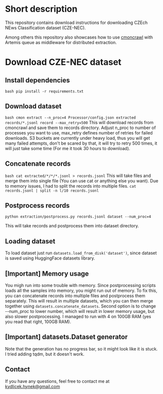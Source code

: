 # Short description
This repository contains download instructions for downloading
CZEch NEws Classification dataset (CZE-NEC).

Among others this repository also showcases how to use [cmoncrawl](https://github.com/hynky1999/CmonCrawl) with Artemis queue as middleware for distributed extraction.


# Download CZE-NEC dataset

## Install dependencies
```bash pip install -r requirements.txt```

## Download dataset
```bash cmon extract --n_proc=4 Processor/config.json extracted records/*.jsonl record --max_retry=500```
This will download records from cmoncrawl and save them to records directory.
Adjust n_proc to number of processes you want to use, max_retry defines number of retries for failed downloads.
S3 buckets are currently under heavy load, thus you will get many failed attempts, don't be scared by that, it will
try to retry 500 times, it will just take some time (For me it took 30 hours to download).

## Concatenate records
```bash cat extracted/*/*/*.jsonl > records.jsonl```
This will take files and merge them into single file (You can use cat or anything else you want).
Due to memory issues, I had to split the records into multiple files.
```cat records.jsonl | split -n l/10 records.jsonl```

## Postprocess records
```python extraction/postprocess.py records.jsonl dataset --num_proc=4```

This will take records and postprocess them into dataset directory.

## Loading dataset
To load dataset just run ```datasets.load_from_disk('dataset')```, since dataset is saved using HuggingFace datasets library.

## [Important] Memory usage
You migh run into some trouble with memory. Since postprocessing scripts loads all the samples into memory, you might run out of memory. To fix this,
you can concatenate records into multiple files and postprocess them separately. This will result in multiple datasets, which you can then merge together
using ```datasets.concatenate_datasets```. Second option is to change --num_proc to lower number, which will result in lower memory usage, but also slower
postprocessing. I managed to run with 4 on 100GB RAM (yes you read that right, 100GB RAM).

## [Important] datasets.Dataset generator
Note that the generation has no progress bar, so it might look like it is stuck. I tried adding tqdm, but it doesn't work.

## Contact
If you have any questions, feel free to contact me at kydlicek.hynek@gmail.com
